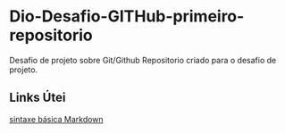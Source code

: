 # Dio-Desafio-GITHub-primeiro-repositorio
Desafio de projeto sobre Git/Github
Repositorio criado para o desafio de projeto.

## Links Útei
[sintaxe básica Markdown](https://www.markdownguide.org/basic-syntax/)
